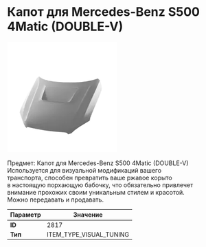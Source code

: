# Капот для Mercedes-Benz S500 4Matic (DOUBLE-V)

![Item Image](../img/2817.webp?raw=true)

Предмет: Капот для Mercedes-Benz S500 4Matic (DOUBLE-V)<br>Используется для визуальной модификаций вашего<br>транспорта, способен превратить ваше ржавое корыто<br>в настоящую порхающую бабочку, что обязательно привлечет<br>внимание прохожих своим уникальным стилем и красотой.<br>Можно передавать и продавать.


| Параметр | Значение |
|----------|----------|
| **ID** | 2817 |
| **Тип** | ITEM_TYPE_VISUAL_TUNING |

